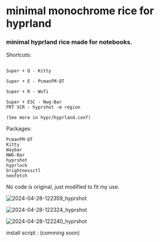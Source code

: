 # minimal monochrome rice for hyprland


### minimal hyprland rice made for notebooks.

Shortcuts:
```Super + F - FireFox

Super + Q - Kitty

Super + E - PcmanFM-QT

Super + R - Wofi

Super + ESC - Nwg-Bar
PRT SCR - hyprshot -m region

(See more in hypr/hyprland.conf)
```

Packages:
```Wofi
PcmanFM-QT
Kitty
Waybar
NWG-Bar
hyprshot
hyprlock
brightnessctl
neofetch

```


No code is original, just modified to fit my use.


![2024-04-28-122359_hyprshot](https://github.com/HaxWire/hyprland.dotfiles/assets/19493307/8f0755c8-578e-4e88-b4b8-d314a93a8b99)

![2024-04-28-122324_hyprshot](https://github.com/HaxWire/hyprland.dotfiles/assets/19493307/752ec1ab-ff6d-4ef8-8218-fa750cb5f8bf)

![2024-04-28-122240_hyprshot](https://github.com/HaxWire/hyprland.dotfiles/assets/19493307/74cd4d64-0a28-4c34-8729-1e82093cb673)



install script : (comming soon)
